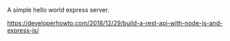 A simple hello world express server. 

https://developerhowto.com/2018/12/29/build-a-rest-api-with-node-js-and-express-js/